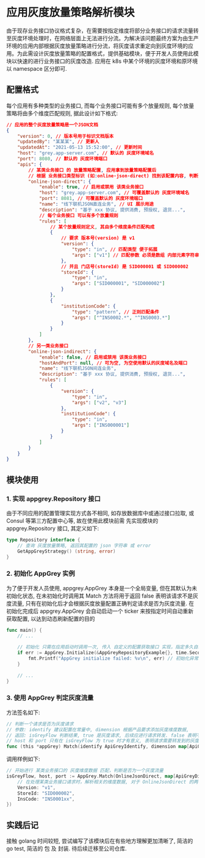 # 应用灰度放量策略解析模块

由于现存业务接口协议格式复杂，在需要按指定维度将部分业务接口的请求流量转至灰度环境处理时，在网络层面上无法进行分流。为解决该问题最终方案为由生产环境的应用内部根据灰度放量策略进行分流，将灰度请求重定向到灰度环境的应用。为此需设计灰度放量策略的配置格式，提供基础模块，便于开发人员使用此模块以快速的进行业务接口的灰度改造. 应用在 k8s 中某个环境的灰度环境和原环境以 namespace 区分即可.

## 配置格式
每个应用有多种类型的业务接口, 而每个业务接口可能有多个放量规则, 每个放量策略将由多个维度匹配规则, 据此设计如下格式:
```json
// 应用的整个灰度放量策略是一个JSON文档
{
    "version": 0, // 版本号用于标识文档版本
    "updatedBy": "某某某", // 更新人
    "updatedAt": "2021-05-13 15:52:00", // 更新时间
    "host": "grey.app-server.com", // 默认的 灰度环境域名
    "port": 8080, // 默认的 灰度环境端口
    "apis": {
        // 某类业务接口 的 放量策略配置, 应用拿到放量策略配置后
        // 根据 业务接口类型标识 (如:online-json-direct) 找到该配置内容, 判断是否灰度
        "online-json-direct": {
            "enable": true, // 启用或禁用 该类业务接口
            "host": "grey.app-server.com", // 可覆盖默认的 灰度环境域名
            "port": 8081, // 可覆盖默认的 灰度环境端口
            "name": "线下联机JSON直连业务", // UI 展示用途
            "description": "基于 xxx 协议, 提供消费, 预授权, 退货...",
            // 每个业务接口 可以有多个放量规则
            "rules": [
                // 某个放量规则定义, 其由多个维度条件匹配构成
                {
                    // 要求 版本号(version) 是 v1
                    "version": {
                        "type": "in", // 匹配类型 便于拓展
                        "args": ["v1"] // 匹配参数 必须是数组 内部元素字符串
                    },
                    // 并且 门店号(storeId) 是 SID000001 或 SID000002
                    "storeId": {
                        "type": "in", 
                        "args": ["SID000001", "SID000002"]
                    }
                },
                {
                    "institutionCode": {
                        "type": "pattern", // 正则匹配条件
                        "args": ["^INS0002.*", "^INS0003.*"]
                    }
                }
            ]
        },
        // 另一类业务接口
        "online-json-indirect": {
            "enable": false, // 启用或禁用 该类业务接口
            "hostAndPort": null, // 可为空, 为空使用默认的灰度域名及端口
            "name": "线下联机JSON间连业务",
            "description": "基于 xxx 协议, 提供消费, 预授权, 退货...",
            "rules": [
                {
                    "version": {
                        "type": "in", 
                        "args": ["v2", "v3"]
                    },
                    "institutionCode": {
                        "type": "in", 
                        "args": ["INS000001"]
                    }
                }
            ]
        }
    }
}
```
## 模块使用

### 1. 实现 appgrey.Repository 接口
由于不同应用的配置管理实现方式各不相同, 如存放数据库中或通过接口拉取, 或 Consul 等第三方配置中心等, 故在使用此模块前需 先实现模块的 appgrey.Repository 接口, 其定义如下:
```go
type Repository interface {
    // 查询 灰度放量策略, 返回其配置的 json 字符串 或 error
    GetAppGreyStrategy() (string, error)
}
```

### 2. 初始化 AppGrey 实例
为了便于开发人员使用, appgrey.AppGrey 本身是一个全局变量, 但在其默认为未初始化状态, 在未初始化时调用其 Match 方法将用于返回 false 表明该请求不是灰度流量, 只有在初始化后才会根据灰度放量配置正确判定请求是否为灰度流量. 在初始化完成后 appgrey.AppGrey 会自动启动一个 ticker 来按指定时间自动重新获取配置, 以达到动态刷新配置的目的

```go
func main() {
    // ...
	
    // 初始化 只需在应用启动时调用一次, 传入 自定义的配置获取接口 实现，指定多久自动重新获取一次配置
    if err := AppGrey.Initialize(&AppGreyRepositoryExample{}, time.Second * 5); err != nil {
        fmt.Printf("AppGrey initialize failed: %v\n", err) // 初始化异常应用自行处理
    }
    
    // ...
}
```

### 3. 使用 AppGrey 判定灰度流量

方法签名如下:
```go
// 判断一个请求是否为灰度请求
// 参数: identify 建议配置在常量中, dimension 根据产品要求添加灰度维度数据,
// 返回: isGreyFlow 判断结果, true 是灰度请求, 后续应进行请求转发. false 表明不是灰度请求, 正常处理即可
// host 和 port 只有在 isGreyFlow 为 true 时才有意义, 表明请求需要转发到的灰度应用的 host 和 port.
func (this *appGrey) Match(identify ApiGreyIdentify, dimension map[ApiGreyDimension]string) (isGreyFlow bool, host string, port int)
```

调用样例如下:
```go
// 开始进行 某类业务接口的 灰度维度数据 匹配，判断是否为一个灰度流量
isGreyFlow, host, port := AppGrey.Match(OnlineJsonDirect, map[ApiGreyDimension]string{
    // 在处理某类业务接口请求时，解析相关的维度数据, 对于 OnlineJsonDirect 的两个灰度规则, 命中第一个
    Version: "v1",
    StoreId: "SID000002",
    InsCode: "INS0001xx",
})
```

## 实践后记
接触 golang 时间较短, 尝试编写了该模块后在有些地方理解更加清晰了, 简洁的 go test, 简洁的 包 及 封装. 待后续迁移至公司仓库.